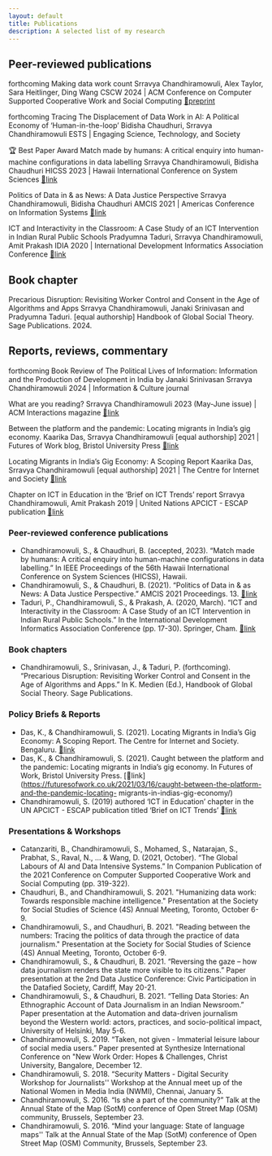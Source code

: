 ```yaml
---
layout: default
title: Publications
description: A selected list of my research
---
```


## Peer-reviewed publications

forthcoming
Making data work count 
Srravya Chandhiramowuli, Alex Taylor, Sara Heitlinger, Ding Wang 
CSCW 2024 | ACM Conference on Computer Supported Cooperative Work and Social Computing 
[🔗preprint](https://arxiv.org/abs/2311.18046)
	
forthcoming
Tracing The Displacement of Data Work in AI: A Political Economy of ‘Human-in-the-loop’
Bidisha Chaudhuri, Srravya Chandhiramowuli
ESTS | Engaging Science, Technology, and Society 

🏆 Best Paper Award
Match made by humans: A critical enquiry into human-machine configurations in data labelling
Srravya Chandhiramowuli, Bidisha Chaudhuri 
HICSS 2023 | Hawaii International Conference on System Sciences 
[🔗link](https://hdl.handle.net/10125/102882) 

Politics of Data in & as News: A Data Justice Perspective
Srravya Chandhiramowuli, Bidisha Chaudhuri
AMCIS 2021 | Americas Conference on Information Systems 
[🔗link](https://aisel.aisnet.org/amcis2021/global_develop/global_develop/13)

ICT and Interactivity in the Classroom: A Case Study of an ICT Intervention in Indian Rural Public Schools
Pradyumna Taduri, Srravya Chandhiramowuli, Amit Prakash
IDIA 2020 | International Development Informatics Association Conference 
[🔗link](https://doi.org/10.1007/978-3-030-52014-4_2)

## Book chapter  

Precarious Disruption: Revisiting Worker Control and Consent in the Age of Algorithms and Apps
Srravya Chandhiramowuli, Janaki Srinivasan and Pradyumna Taduri. [equal authorship]
Handbook of Global Social Theory. Sage Publications. 2024.

## Reports, reviews, commentary   

forthcoming
Book Review of The Political Lives of Information: Information and the Production of Development in India by Janaki Srinivasan
Srravya Chandhiramowuli
2024 | Information & Culture journal

What are you reading?
Srravya Chandhiramowuli
2023 (May-June issue) | ACM Interactions magazine 
[🔗link](https://interactions.acm.org/archive/view/may-june-2023/srravya-chandhiramowuli)
 
Between the platform and the pandemic: Locating migrants in India’s gig economy.
Kaarika Das, Srravya Chandhiramowuli [equal authorship]
2021 | Futures of Work blog, Bristol University Press
[🔗link](https://futuresofwork.co.uk/2021/03/16/caught-between-the-platform-and-the-pandemic-locating-migrants-in-indias-gig-economy/)

Locating Migrants in India’s Gig Economy: A Scoping Report
Kaarika Das, Srravya Chandhiramowuli [equal authorship]
2021 | The Centre for Internet and Society 
[🔗link](https://cis-india.org/raw/locating-migrants-in-indias-gig-economy-a-scoping-report)

Chapter on ICT in Education in the ‘Brief on ICT Trends’ report 
Srravya Chandhiramowuli, Amit Prakash 
2019 | United Nations APCICT - ESCAP publication
[🔗link](https://www.unapcict.org/sites/default/files/inline-files/ICT%20TRENDS_%20ICT%20for%20Education.pdf)

### Peer-reviewed conference publications

 - Chandhiramowuli, S., & Chaudhuri, B. (accepted, 2023). “Match made by humans: A critical enquiry into human-machine configurations in data labelling.” In IEEE Proceedings of the 56th Hawaii International Conference on System Sciences (HICSS), Hawaii.
 - Chandhiramowuli, S., & Chaudhuri, B. (2021). “Politics of Data in & as News: A Data Justice Perspective.” AMCIS 2021 Proceedings. 13. [🔗link](https://aisel.aisnet.org/amcis2021/global_develop/global_develop/13)
 - Taduri, P., Chandhiramowuli, S., & Prakash, A. (2020, March). “ICT and Interactivity in the Classroom: A Case Study of an ICT Intervention in Indian Rural Public Schools.” In the International Development Informatics Association Conference (pp. 17-30). Springer, Cham. [🔗link](https://doi.org/10.1007/978-3-030-52014-4_2)

### Book chapters

- Chandhiramowuli, S., Srinivasan, J., & Taduri, P. (forthcoming). “Precarious Disruption: Revisiting Worker Control and Consent in the Age of Algorithms and Apps.” In K. Medien (Ed.), Handbook of Global Social Theory. Sage Publications.

### Policy Briefs & Reports

 - Das, K., & Chandhiramowuli, S. (2021). Locating Migrants in India’s Gig Economy: A Scoping Report. The Centre for Internet and Society. Bengaluru. [🔗link](https://cis-india.org/raw/locating-migrants-in-indias-gig-economy-a-scoping-report)
 - Das, K., & Chandhiramowuli, S. (2021). Caught between the platform and the pandemic: Locating migrants in India’s gig economy. In Futures of Work, Bristol University Press. [🔗link](https://futuresofwork.co.uk/2021/03/16/caught-between-the-platform-and-the-pandemic-locating- migrants-in-indias-gig-economy/)
 - Chandhiramowuli, S. (2019) authored ‘ICT in Education’ chapter in the UN APCICT - ESCAP publication titled ‘Brief on ICT Trends’ [🔗link](https://www.unapcict.org/sites/default/files/inline-files/ICT%20TRENDS_%20ICT%20for%20Education.pdf)

### Presentations & Workshops

 - Catanzariti, B., Chandhiramowuli, S., Mohamed, S., Natarajan, S., Prabhat, S., Raval, N., ...  & Wang, D. (2021, October). “The Global Labours of AI and Data Intensive Systems.” In Companion Publication of the 2021 Conference on Computer Supported Cooperative Work and Social Computing (pp. 319-322).
 - Chaudhuri, B., and Chandhiramowuli, S. 2021. "Humanizing data work: Towards responsible machine intelligence." Presentation at the Society for Social Studies of Science (4S) Annual Meeting, Toronto, October 6-9.
 - Chandhiramowuli, S., and Chaudhuri, B. 2021. "Reading between the numbers: Tracing the politics of data through the practice of data journalism." Presentation at the Society for Social Studies of Science (4S) Annual Meeting, Toronto, October 6-9.
 - Chandhiramowuli, S., & Chaudhuri, B. 2021. “Reversing the gaze – how data journalism renders the state more visible to its citizens.” Paper presentation at the 2nd Data Justice Conference: Civic Participation in the Datafied Society, Cardiff, May 20-21.
 - Chandhiramowuli, S., & Chaudhuri, B. 2021. “Telling Data Stories: An Ethnographic Account of Data Journalism in an Indian Newsroom.” Paper presentation at the Automation and data-driven journalism beyond the Western world: actors, practices, and socio-political impact, University of Helsinki, May 5-6.
 - Chandhiramowuli, S. 2019. “Taken, not given - Immaterial leisure labour of social media users.” Paper presented at Synthesize International Conference on "New Work Order: Hopes & Challenges, Christ University, Bangalore, December 12.
 - Chandhiramowuli, S. 2018. “Security Matters - Digital Security Workshop for Journalists'' Workshop at the Annual meet up of the National Women in Media India (NWMI), Chennai, January 5.
 - Chandhiramowuli, S. 2016. “Is she a part of the community?” Talk at the Annual State of the Map (SotM) conference of Open Street Map (OSM) community, Brussels, September 23.
 - Chandhiramowuli, S. 2016. “Mind your language: State of language maps'' Talk at the Annual State of the Map (SotM) conference of Open Street Map (OSM) Community, Brussels, September 23.
